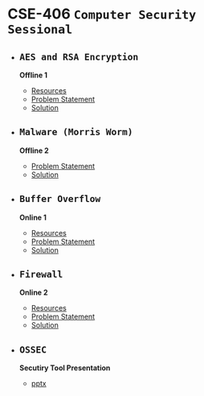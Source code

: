 # CSE-406 `Computer Security Sessional`

- ## **`AES and RSA Encryption`**

    **Offline 1**
    - [Resources](Offline%201/Resources/)
    - [Problem Statement](Offline%201/Assigment-1%20Cryptography.pdf)
    - [Solution](Offline%201/Code/)
 
- ## **`Malware (Morris Worm)`**

    **Offline 2**
    - [Problem Statement](Offline%202/CSE406_MorrisWormAssignment.pdf)
    - [Solution](Offline%202/Code/)
 
 - ## **`Buffer Overflow`**

    **Online 1**
    - [Resources](Online%201/Resources/)
    - [Problem Statement]()
    - [Solution](Online%201/Online%20Code/)

 - ## **`Firewall`**

    **Online 2**
    - [Resources](Online%202/Resources/)
    - [Problem Statement](Online%202/A1%20Online.pdf)
    - [Solution]()

 - ## **`OSSEC`**

    **Secutiry Tool Presentation**
    - [pptx](Security%20Presentation/Security%20Tools.pptx)

